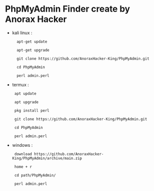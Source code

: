 # PhpMyAdmin Finder create by Anorax Hacker

- kali linux : 

        apt-get update
    
        apt-get upgrade
    
        git clone https://github.com/AnoraxHacker-King/PhpMyAdmin.git
    
        cd PhpMyAdmin
    
        perl admin.perl

 - termux : 
   
        apt update
   
        apt upgrade
   
        pkg install perl
   
        git clone https://github.com/AnoraxHacker-King/PhpMyAdmin.git
   
        cd PhpMyAdmin
   
        perl admin.perl
    
 - windows : 
    
        download https://github.com/AnoraxHacker-King/PhpMyAdmin/archive/main.zip
    
        home + r
    
        cd path/PhpMyAdmin/
    
        perl admin.perl
